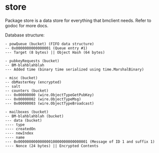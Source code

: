 # store

Package store is a data store for everything that bmclient needs. Refer to godoc
for more docs.

Database structure:
```
- powQueue (bucket) (FIFO data structure)
-- 0x0000000000000001 (Queue entry #1)
--- Target (8 bytes) || Object Hash (64 bytes)

- pubkeyRequests (bucket)
-- BM-blahblahblah
--- Added time (binary time serialized using time.MarshalBinary)

- misc (bucket)
-- dbMasterKey (encrypted)
-- salt
-- counters (bucket)
--- 0x00000000 (wire.ObjectTypeGetPubKey)
--- 0x00000002 (wire.ObjectTypeMsg)
--- 0x00000003 (wire.ObjectTypeBroadcast)

- mailboxes (bucket)
-- BM-blahblahblah (bucket)
--- data (bucket)
---- type
---- createdOn
---- newIndex
---- name
--- 0x00000000000000010000000000000001 (Message of ID 1 and suffix 1)
---- Nonce (24 bytes) || Encrypted Contents
```
